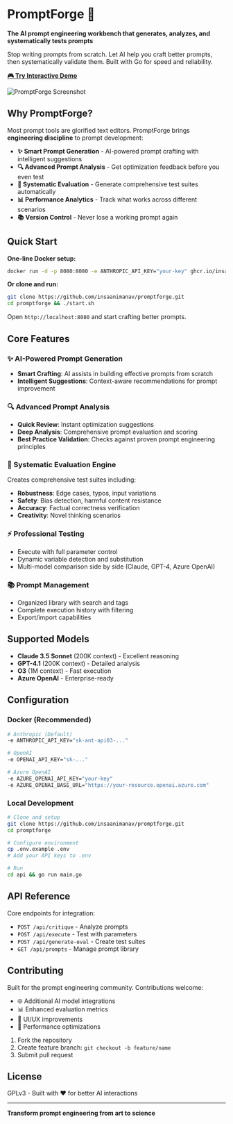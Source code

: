 # PromptForge 🔨

**The AI prompt engineering workbench that generates, analyzes, and systematically tests prompts**

Stop writing prompts from scratch. Let AI help you craft better prompts, then systematically validate them. Built with Go for speed and reliability.

**[🎮 Try Interactive Demo](https://demo.arcade.software/bFGTYb7AuRV33Kei7ZFQ)**

![PromptForge Screenshot](screenshot.png)

## Why PromptForge?

Most prompt tools are glorified text editors. PromptForge brings **engineering discipline** to prompt development:

- **✨ Smart Prompt Generation** - AI-powered prompt crafting with intelligent suggestions
- **🔍 Advanced Prompt Analysis** - Get optimization feedback before you even test
- **🧪 Systematic Evaluation** - Generate comprehensive test suites automatically
- **📊 Performance Analytics** - Track what works across different scenarios
- **📚 Version Control** - Never lose a working prompt again

## Quick Start

**One-line Docker setup:**
```bash
docker run -d -p 8080:8080 -e ANTHROPIC_API_KEY="your-key" ghcr.io/insaanimanav/prompt-forge:main
```

**Or clone and run:**
```bash
git clone https://github.com/insaanimanav/promptforge.git
cd promptforge && ./start.sh
```

Open `http://localhost:8080` and start crafting better prompts.

## Core Features

### ✨ AI-Powered Prompt Generation
- **Smart Crafting**: AI assists in building effective prompts from scratch
- **Intelligent Suggestions**: Context-aware recommendations for prompt improvement

### 🔍 Advanced Prompt Analysis
- **Quick Review**: Instant optimization suggestions
- **Deep Analysis**: Comprehensive prompt evaluation and scoring
- **Best Practice Validation**: Checks against proven prompt engineering principles

### 🧪 Systematic Evaluation Engine
Creates comprehensive test suites including:
- **Robustness**: Edge cases, typos, input variations
- **Safety**: Bias detection, harmful content resistance
- **Accuracy**: Factual correctness verification
- **Creativity**: Novel thinking scenarios

### ⚡ Professional Testing
- Execute with full parameter control
- Dynamic variable detection and substitution
- Multi-model comparison side by side (Claude, GPT-4, Azure OpenAI)

### 📚 Prompt Management
- Organized library with search and tags
- Complete execution history with filtering
- Export/import capabilities

## Supported Models

- **Claude 3.5 Sonnet** (200K context) - Excellent reasoning
- **GPT-4.1** (200K context) - Detailed analysis
- **O3** (1M context) - Fast execution
- **Azure OpenAI** - Enterprise-ready

## Configuration

### Docker (Recommended)
```bash
# Anthropic (Default)
-e ANTHROPIC_API_KEY="sk-ant-api03-..."

# OpenAI  
-e OPENAI_API_KEY="sk-..."

# Azure OpenAI
-e AZURE_OPENAI_API_KEY="your-key"
-e AZURE_OPENAI_BASE_URL="https://your-resource.openai.azure.com"
```

### Local Development
```bash
# Clone and setup
git clone https://github.com/insaanimanav/promptforge.git
cd promptforge

# Configure environment
cp .env.example .env
# Add your API keys to .env

# Run
cd api && go run main.go
```

## API Reference

Core endpoints for integration:
- `POST /api/critique` - Analyze prompts
- `POST /api/execute` - Test with parameters
- `POST /api/generate-eval` - Create test suites
- `GET /api/prompts` - Manage prompt library

## Contributing

Built for the prompt engineering community. Contributions welcome:

- 🌐 Additional AI model integrations
- 📊 Enhanced evaluation metrics
- 🎨 UI/UX improvements
- 🔧 Performance optimizations

1. Fork the repository
2. Create feature branch: `git checkout -b feature/name`
3. Submit pull request

## License

GPLv3 - Built with ❤️ for better AI interactions

---

**Transform prompt engineering from art to science**